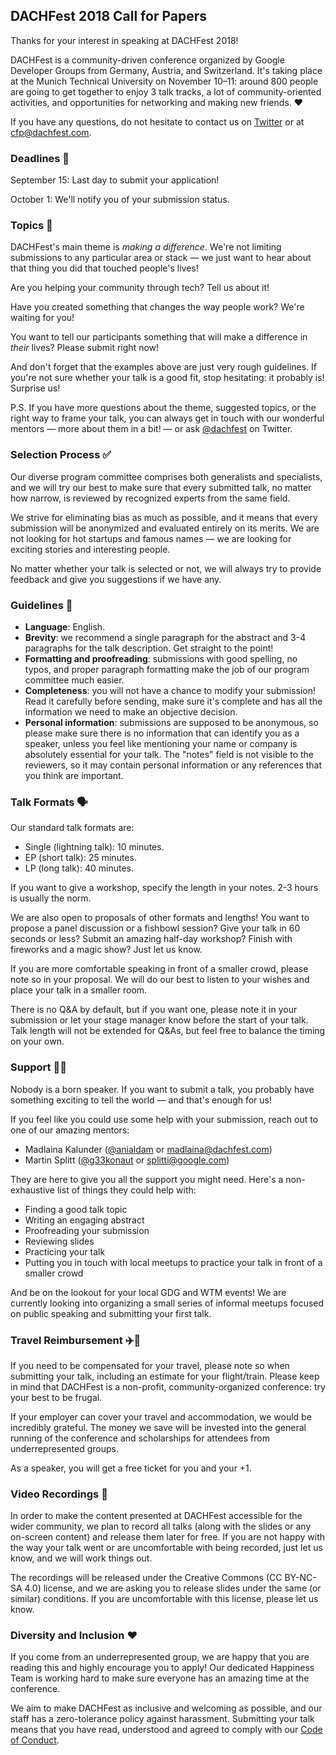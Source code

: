 ## DACHFest 2018 Call for Papers

Thanks for your interest in speaking at DACHFest 2018!

DACHFest is a community-driven conference organized by Google Developer Groups from Germany, Austria, and Switzerland. It's taking place at the Munich Technical University on November 10–11: around 800 people are going to get together to enjoy 3 talk tracks, a lot of community-oriented activities, and opportunities for networking and making new friends. ❤️

If you have any questions, do not hesitate to contact us on [Twitter](https://twitter.com/DACHFest) or at [cfp@dachfest.com](mailto:cfp@dachfest.com).

### Deadlines 📅

September 15: Last day to submit your application!

October 1: We'll notify you of your submission status.

### Topics 💭

DACHFest's main theme is _making a difference_. We're not limiting submissions to any particular area or stack — we just want to hear about that thing you did that touched people's lives!

Are you helping your community through tech? Tell us about it!

Have you created something that changes the way people work? We're waiting for you!

You want to tell our participants something that will make a difference in _their_ lives? Please submit right now!

And don't forget that the examples above are just very rough guidelines. If you're not sure whether your talk is a good fit, stop hesitating: it probably is! Surprise us!

P.S. If you have more questions about the theme, suggested topics, or the right way to frame your talk, you can always get in touch with our wonderful mentors — more about them in a bit! — or ask [@dachfest](https://twitter.com/dachfest) on Twitter.

### Selection Process ✅

Our diverse program committee comprises both generalists and specialists, and we will try our best to make sure that every submitted talk, no matter how narrow, is reviewed by recognized experts from the same field.

We strive for eliminating bias as much as possible, and it means that every submission will be anonymized and evaluated entirely on its merits. We are not looking for hot startups and famous names — we are looking for exciting stories and interesting people.

No matter whether your talk is selected or not, we will always try to provide feedback and give you suggestions if we have any.

### Guidelines 📃

* **Language**: English.
* **Brevity**: we recommend a single paragraph for the abstract and 3-4 paragraphs for the talk description. Get straight to the point!
* **Formatting and proofreading**: submissions with good spelling, no typos, and proper paragraph formatting make the job of our program committee much easier.
* **Completeness**: you will not have a chance to modify your submission! Read it carefully before sending, make sure it's complete and has all the information we need to make an objective decision.
* **Personal information**: submissions are supposed to be anonymous, so please make sure there is no information that can identify you as a speaker, unless you feel like mentioning your name or company is absolutely essential for your talk. The "notes" field is not visible to the reviewers, so it may contain personal information or any references that you think are important.

### Talk Formats 🗣️

Our standard talk formats are: 

* Single (lightning talk): 10 minutes.
* EP (short talk): 25 minutes.
* LP (long talk): 40 minutes.

If you want to give a workshop, specify the length in your notes. 2-3 hours is usually the norm.

We are also open to proposals of other formats and lengths! You want to propose a panel discussion or a fishbowl session? Give your talk in 60 seconds or less? Submit an amazing half-day workshop? Finish with fireworks and a magic show? Just let us know.

If you are more comfortable speaking in front of a smaller crowd, please note so in your proposal. We will do our best to listen to your wishes and place your talk in a smaller room.

There is no Q&A by default, but if you want one, please note it in your submission or let your stage manager know before the start of your talk. Talk length will not be extended for Q&As, but feel free to balance the timing on your own.

### Support 👩‍💻
    
Nobody is a born speaker. If you want to submit a talk, you probably have something exciting to tell the world — and that's enough for us!

If you feel like you could use some help with your submission, reach out to one of our amazing mentors:

* Madlaina Kalunder ([@anialdam](https://twitter.com/anialdam) or [madlaina@dachfest.com](mailto:madlaina@dachfest.com))
* Martin Splitt ([@g33konaut](https://twitter.com/g33konaut) or [splitti@google.com](mailto:splitti@google.com))

They are here to give you all the support you might need. Here's a non-exhaustive list of things they could help with:

* Finding a good talk topic
* Writing an engaging abstract
* Proofreading your submission
* Reviewing slides
* Practicing your talk
* Putting you in touch with local meetups to practice your talk in front of a smaller crowd

And be on the lookout for your local GDG and WTM events! We are currently looking into organizing a small series of informal meetups focused on public speaking and submitting your first talk.

### Travel Reimbursement ✈️🚆

If you need to be compensated for your travel, please note so when submitting your talk, including an estimate for your flight/train. Please keep in mind that DACHFest is a non-profit, community-organized conference: try your best to be frugal.

If your employer can cover your travel and accommodation, we would be incredibly grateful. The money we save will be invested into the general running of the conference and scholarships for attendees from underrepresented groups. 

As a speaker, you will get a free ticket for you and your +1.

### Video Recordings 🎥

In order to make the content presented at DACHFest accessible for the wider community, we plan to record all talks (along with the slides or any on-screen content) and release them later for free. If you are not happy with the way your talk went or are uncomfortable with being recorded, just let us know, and we will work things out.

The recordings will be released under the Creative Commons (CC BY-NC-SA 4.0) license, and we are asking you to release slides under the same (or similar) conditions. If you are uncomfortable with this license, please let us know.

### Diversity and Inclusion ❤️

If you come from an underrepresented group, we are happy that you are reading this and highly encourage you to apply! Our dedicated Happiness Team is working hard to make sure everyone has an amazing time at the conference.

We aim to make DACHFest as inclusive and welcoming as possible, and our staff has a zero-tolerance policy against harassment. Submitting your talk means that you have read, understood and agreed to comply with our [Code of Conduct](/coc).
